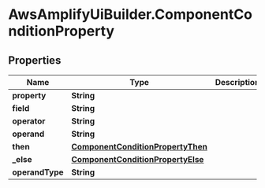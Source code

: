 # AwsAmplifyUiBuilder.ComponentConditionProperty

## Properties

Name | Type | Description | Notes
------------ | ------------- | ------------- | -------------
**property** | **String** |  | [optional] 
**field** | **String** |  | [optional] 
**operator** | **String** |  | [optional] 
**operand** | **String** |  | [optional] 
**then** | [**ComponentConditionPropertyThen**](ComponentConditionPropertyThen.md) |  | [optional] 
**_else** | [**ComponentConditionPropertyElse**](ComponentConditionPropertyElse.md) |  | [optional] 
**operandType** | **String** |  | [optional] 


